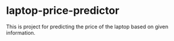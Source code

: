 # laptop-price-predictor
This is project for predicting the price of the laptop based on given information.
